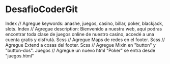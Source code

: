 # DesafioCoderGit

 Index // Agregue keywords: anashe, juegos, casino, billar, poker, blackjack, slots.
 Index // Agregue description: Bienvenido a nuestra web, aquí podras encontrar toda clase de juegos online de nuestro casino, accedé a una cuenta gratis y disfrutá.
 Scss // Agregue Maps de redes en el footer.
 Scss // Agregue Extend a cosas del footer.
 Scss // Agregue Mixin en "button" y "button-dos".
 Juegos // Agregue un nuevo html "Poker" se entra desde "juegos.html"